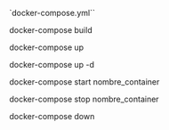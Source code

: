 `docker-compose.yml``

docker-compose build 

docker-compose up 

docker-compose up -d

docker-compose start nombre_container

docker-compose stop nombre_container

docker-compose down
